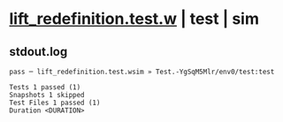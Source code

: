 # [lift_redefinition.test.w](../../../../../examples/tests/valid/lift_redefinition.test.w) | test | sim

## stdout.log
```log
pass ─ lift_redefinition.test.wsim » Test.-YgSqM5Mlr/env0/test:test

Tests 1 passed (1)
Snapshots 1 skipped
Test Files 1 passed (1)
Duration <DURATION>
```

